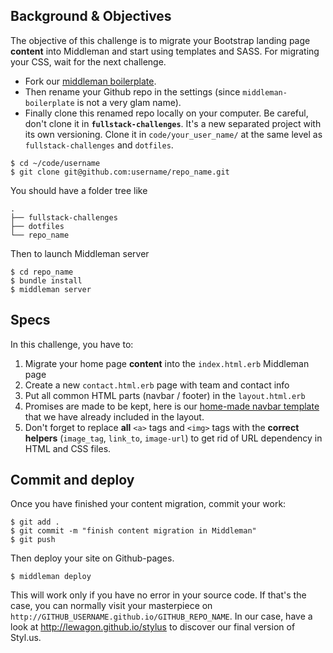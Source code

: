 ## Background & Objectives

The objective of this challenge is to migrate your Bootstrap landing page **content** into Middleman and start using templates and SASS. For migrating your CSS, wait for the next challenge.

- Fork our [middleman boilerplate](https://github.com/lewagon/middleman-boilerplate).
- Then rename your Github repo in the settings (since `middleman-boilerplate` is not a very glam name).
- Finally clone this renamed repo locally on your computer. Be careful, don't clone it in **`fullstack-challenges`**. It's a new separated project with its own versioning. Clone it in `code/your_user_name/` at the same level as `fullstack-challenges` and `dotfiles`.

```
$ cd ~/code/username
$ git clone git@github.com:username/repo_name.git
```

You should have a folder tree like

```
.
├── fullstack-challenges
├── dotfiles
└── repo_name
```

Then to launch Middleman server

```
$ cd repo_name
$ bundle install
$ middleman server
```

## Specs

In this challenge, you have to:

1. Migrate your home page **content** into the `index.html.erb` Middleman page
1. Create a new `contact.html.erb` page with team and contact info
1. Put all common HTML parts (navbar / footer) in the `layout.html.erb`
1. Promises are made to be kept, here is our [home-made navbar template](https://github.com/lewagon/awesome-navbars/blob/master/templates/_navbar_wagon.html) that we have already included in the layout.
1. Don't forget to replace **all** `<a>` tags and `<img>` tags with the **correct helpers** (`image_tag`, `link_to`, `image-url`) to get rid of URL dependency in HTML and CSS files.


## Commit and deploy

Once you have finished your content migration, commit your work:

```
$ git add .
$ git commit -m "finish content migration in Middleman"
$ git push
```

Then deploy your site on Github-pages.

```
$ middleman deploy
```

This will work only if you have no error in your source code. If that's the case, you can normally visit your masterpiece on `http://GITHUB_USERNAME.github.io/GITHUB_REPO_NAME`. In our case, have a look at http://lewagon.github.io/stylus to discover our final version of Styl.us.
